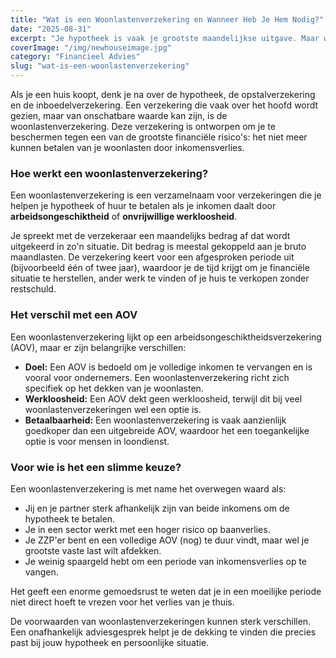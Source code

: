 ```yaml
---
title: "Wat is een Woonlastenverzekering en Wanneer Heb Je Hem Nodig?"
date: "2025-08-31"
excerpt: "Je hypotheek is vaak je grootste maandelijkse uitgave. Maar wat als je inkomen plotseling wegvalt door ziekte of werkloosheid? Een woonlastenverzekering kan dan uitkomst bieden."
coverImage: "/img/newhouseimage.jpg"
category: "Financieel Advies"
slug: "wat-is-een-woonlastenverzekering"
---
```


Als je een huis koopt, denk je na over de hypotheek, de opstalverzekering en de inboedelverzekering. Een verzekering die vaak over het hoofd wordt gezien, maar van onschatbare waarde kan zijn, is de woonlastenverzekering. Deze verzekering is ontworpen om je te beschermen tegen een van de grootste financiële risico's: het niet meer kunnen betalen van je woonlasten door inkomensverlies.

### Hoe werkt een woonlastenverzekering?

Een woonlastenverzekering is een verzamelnaam voor verzekeringen die je helpen je hypotheek of huur te betalen als je inkomen daalt door **arbeidsongeschiktheid** of **onvrijwillige werkloosheid**.

Je spreekt met de verzekeraar een maandelijks bedrag af dat wordt uitgekeerd in zo'n situatie. Dit bedrag is meestal gekoppeld aan je bruto maandlasten. De verzekering keert voor een afgesproken periode uit (bijvoorbeeld één of twee jaar), waardoor je de tijd krijgt om je financiële situatie te herstellen, ander werk te vinden of je huis te verkopen zonder restschuld.

### Het verschil met een AOV

Een woonlastenverzekering lijkt op een arbeidsongeschiktheidsverzekering (AOV), maar er zijn belangrijke verschillen:

- **Doel:** Een AOV is bedoeld om je volledige inkomen te vervangen en is vooral voor ondernemers. Een woonlastenverzekering richt zich specifiek op het dekken van je woonlasten.
- **Werkloosheid:** Een AOV dekt geen werkloosheid, terwijl dit bij veel woonlastenverzekeringen wel een optie is.
- **Betaalbaarheid:** Een woonlastenverzekering is vaak aanzienlijk goedkoper dan een uitgebreide AOV, waardoor het een toegankelijke optie is voor mensen in loondienst.

### Voor wie is het een slimme keuze?

Een woonlastenverzekering is met name het overwegen waard als:

- Jij en je partner sterk afhankelijk zijn van beide inkomens om de hypotheek te betalen.
- Je in een sector werkt met een hoger risico op baanverlies.
- Je ZZP'er bent en een volledige AOV (nog) te duur vindt, maar wel je grootste vaste last wilt afdekken.
- Je weinig spaargeld hebt om een periode van inkomensverlies op te vangen.

Het geeft een enorme gemoedsrust te weten dat je in een moeilijke periode niet direct hoeft te vrezen voor het verlies van je thuis.

De voorwaarden van woonlastenverzekeringen kunnen sterk verschillen. Een onafhankelijk adviesgesprek helpt je de dekking te vinden die precies past bij jouw hypotheek en persoonlijke situatie.
